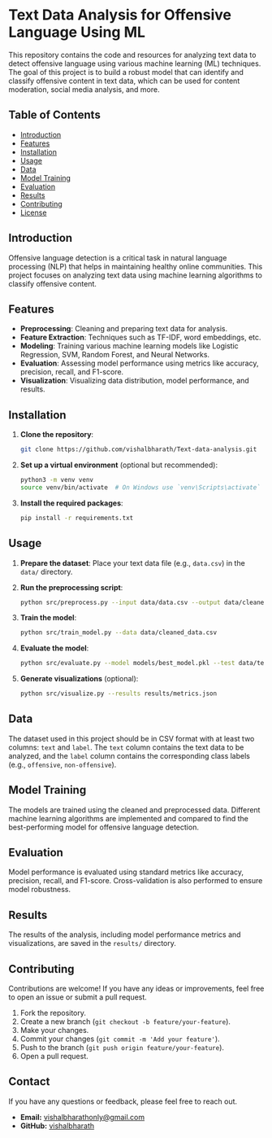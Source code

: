 # Text Data Analysis for Offensive Language Using ML

This repository contains the code and resources for analyzing text data to detect offensive language using various machine learning (ML) techniques. The goal of this project is to build a robust model that can identify and classify offensive content in text data, which can be used for content moderation, social media analysis, and more.

## Table of Contents
- [Introduction](#introduction)
- [Features](#features)
- [Installation](#installation)
- [Usage](#usage)
- [Data](#data)
- [Model Training](#model-training)
- [Evaluation](#evaluation)
- [Results](#results)
- [Contributing](#contributing)
- [License](#license)

## Introduction

Offensive language detection is a critical task in natural language processing (NLP) that helps in maintaining healthy online communities. This project focuses on analyzing text data using machine learning algorithms to classify offensive content.

## Features

- **Preprocessing**: Cleaning and preparing text data for analysis.
- **Feature Extraction**: Techniques such as TF-IDF, word embeddings, etc.
- **Modeling**: Training various machine learning models like Logistic Regression, SVM, Random Forest, and Neural Networks.
- **Evaluation**: Assessing model performance using metrics like accuracy, precision, recall, and F1-score.
- **Visualization**: Visualizing data distribution, model performance, and results.

## Installation

1. **Clone the repository**:
    ```bash
    git clone https://github.com/vishalbharath/Text-data-analysis.git
    ```

2. **Set up a virtual environment** (optional but recommended):
    ```bash
    python3 -m venv venv
    source venv/bin/activate  # On Windows use `venv\Scripts\activate`
    ```

3. **Install the required packages**:
    ```bash
    pip install -r requirements.txt
    ```

## Usage

1. **Prepare the dataset**: Place your text data file (e.g., `data.csv`) in the `data/` directory.

2. **Run the preprocessing script**:
    ```bash
    python src/preprocess.py --input data/data.csv --output data/cleaned_data.csv
    ```

3. **Train the model**:
    ```bash
    python src/train_model.py --data data/cleaned_data.csv
    ```

4. **Evaluate the model**:
    ```bash
    python src/evaluate.py --model models/best_model.pkl --test data/test_data.csv
    ```

5. **Generate visualizations** (optional):
    ```bash
    python src/visualize.py --results results/metrics.json
    ```

## Data

The dataset used in this project should be in CSV format with at least two columns: `text` and `label`. The `text` column contains the text data to be analyzed, and the `label` column contains the corresponding class labels (e.g., `offensive`, `non-offensive`).

## Model Training

The models are trained using the cleaned and preprocessed data. Different machine learning algorithms are implemented and compared to find the best-performing model for offensive language detection.

## Evaluation

Model performance is evaluated using standard metrics like accuracy, precision, recall, and F1-score. Cross-validation is also performed to ensure model robustness.

## Results

The results of the analysis, including model performance metrics and visualizations, are saved in the `results/` directory.

## Contributing

Contributions are welcome! If you have any ideas or improvements, feel free to open an issue or submit a pull request.

1. Fork the repository.
2. Create a new branch (`git checkout -b feature/your-feature`).
3. Make your changes.
4. Commit your changes (`git commit -m 'Add your feature'`).
5. Push to the branch (`git push origin feature/your-feature`).
6. Open a pull request.



## Contact

If you have any questions or feedback, please feel free to reach out.

- **Email:** vishalbharathonly@gmail.com
- **GitHub:** [vishalbharath](https://github.com/vishalbharath)
